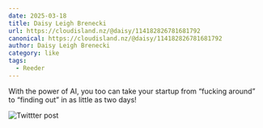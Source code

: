 ```yaml
---
date: 2025-03-18
title: Daisy Leigh Brenecki
url: https://cloudisland.nz/@daisy/114182826781681792
canonical: https://cloudisland.nz/@daisy/114182826781681792
author: Daisy Leigh Brenecki
category: like
tags:
  - Reeder
---
```


With the power of AI, you too can take your startup from “fucking around” to “finding out” in as little as two days!

![Twittter post](https://files.mastodon.social/cache/media_attachments/files/114/182/827/036/875/914/original/120cb2588906502a.png)
